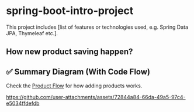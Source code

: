 # spring-boot-intro-project
 This project includes [list of features or technologies used, e.g. Spring Data JPA, Thymeleaf etc.].

## How new product saving happen?
## ✅ Summary Diagram (With Code Flow)
Check the [Product Flow](./docs/new-product-save.md) for how adding products works.




https://github.com/user-attachments/assets/72844a84-66da-49a5-97c4-e5034ffdefdb


